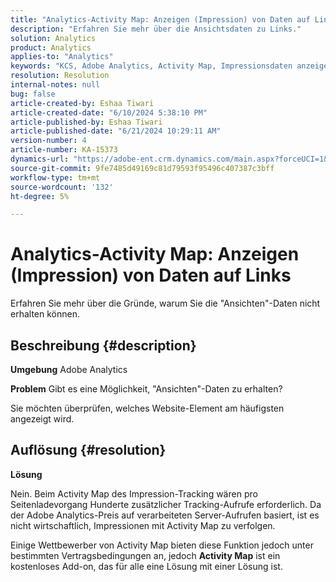 ```yaml
---
title: "Analytics-Activity Map: Anzeigen (Impression) von Daten auf Links"
description: "Erfahren Sie mehr über die Ansichtsdaten zu Links."
solution: Analytics
product: Analytics
applies-to: "Analytics"
keywords: "KCS, Adobe Analytics, Activity Map, Impressionsdaten anzeigen, Links, Ansichten"
resolution: Resolution
internal-notes: null
bug: false
article-created-by: Eshaa Tiwari
article-created-date: "6/10/2024 5:38:10 PM"
article-published-by: Eshaa Tiwari
article-published-date: "6/21/2024 10:29:11 AM"
version-number: 4
article-number: KA-15373
dynamics-url: "https://adobe-ent.crm.dynamics.com/main.aspx?forceUCI=1&pagetype=entityrecord&etn=knowledgearticle&id=6594aa2e-5027-ef11-840a-00224803cdc1"
source-git-commit: 9fe7485d49169c81d79593f95496c407387c3bff
workflow-type: tm+mt
source-wordcount: '132'
ht-degree: 5%

---
```


# Analytics-Activity Map: Anzeigen (Impression) von Daten auf Links


Erfahren Sie mehr über die Gründe, warum Sie die &quot;Ansichten&quot;-Daten nicht erhalten können.

## Beschreibung {#description}


<b>Umgebung</b>
Adobe Analytics

<b>Problem</b>
Gibt es eine Möglichkeit, &quot;Ansichten&quot;-Daten zu erhalten?

Sie möchten überprüfen, welches Website-Element am häufigsten angezeigt wird.


## Auflösung {#resolution}


<b>Lösung</b>

Nein. Beim Activity Map des Impression-Tracking wären pro Seitenladevorgang Hunderte zusätzlicher Tracking-Aufrufe erforderlich. Da der Adobe Analytics-Preis auf verarbeiteten Server-Aufrufen basiert, ist es nicht wirtschaftlich, Impressionen mit Activity Map zu verfolgen.

Einige Wettbewerber von Activity Map bieten diese Funktion jedoch unter bestimmten Vertragsbedingungen an, jedoch <b>Activity Map</b> ist ein kostenloses Add-on, das für alle eine Lösung mit einer Lösung ist.
